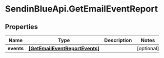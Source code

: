 # SendinBlueApi.GetEmailEventReport

## Properties
Name | Type | Description | Notes
------------ | ------------- | ------------- | -------------
**events** | [**[GetEmailEventReportEvents]**](GetEmailEventReportEvents.md) |  | [optional] 


